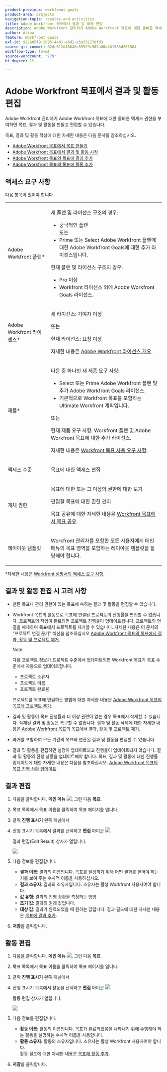 ```yaml
---
product-previous: workfront-goals
product-area: projects
navigation-topic: results-and-activities
title: Adobe Workfront 목표에서 결과 및 활동 편집
description: Adobe Workfront 관리자가 Adobe Workfront 목표에 대한 올바른 액세스 권한을 부여하면 목표, 결과 및 활동을 만들고 편집할 수 있습니다.
author: Alina
feature: Workfront Goals
exl-id: 922a05f9-2995-4401-a6d2-e5a331270fd3
source-git-commit: 024c612d46848c55529e902a00d481588d261584
workflow-type: tm+mt
source-wordcount: '779'
ht-degree: 1%

---
```


# Adobe Workfront 목표에서 결과 및 활동 편집

Adobe Workfront 관리자가 Adobe Workfront 목표에 대한 올바른 액세스 권한을 부여하면 목표, 결과 및 활동을 만들고 편집할 수 있습니다.

목표, 결과 및 활동 작성에 대한 자세한 내용은 다음 문서를 참조하십시오.

* [Adobe Workfront 목표에서 목표 만들기](../../workfront-goals/goal-management/create-goals.md)
* [Adobe Workfront 목표에서 결과 및 활동 시작](../../workfront-goals/results-and-activities/get-started-with-results-and-activities.md)
* [Adobe Workfront 목표의 목표에 결과 추가](../../workfront-goals/results-and-activities/add-results-to-goals.md)
* [Adobe Workfront 목표의 목표에 활동 추가](../../workfront-goals/results-and-activities/add-activities-to-goals.md)

## 액세스 요구 사항

다음 항목이 있어야 합니다.

<table style="table-layout:auto">
<col>
</col>
<col>
</col>
<tbody>
 <tr> 
   <td role="rowheader">Adobe Workfront 플랜*</td> 
   <td> 
   <p>새 플랜 및 라이선스 구조의 경우:
  <ul><li>궁극적인 플랜 </li>
  또는
  <li>Prime 또는 Select Adobe Workfront 플랜에 대한 Adobe Workfront Goals에 대한 추가 라이센스입니다. </li></ul> </p>
<p>현재 플랜 및 라이선스 구조의 경우: 
<ul><li> Pro 이상 </li>
  <li>Workfront 라이선스 외에 Adobe Workfront Goals 라이선스.</li></ul></p>
   </td> 
  </tr>
 <tr>
 <td role="rowheader">Adobe Workfront 라이센스*</td>
 <td>
 <p>새 라이선스: 기여자 이상</p>
 또는
 <p>현재 라이선스: 요청 이상</p> <p>자세한 내용은 <a href="../../administration-and-setup/add-users/access-levels-and-object-permissions/wf-licenses.md" class="MCXref xref">Adobe Workfront 라이선스 개요</a>.</p> </td>
 </tr>
 <tr>
 <td role="rowheader">제품*</td>
 <td>
 <p> 다음 중 하나인 새 제품 요구 사항: </p>
<ul>
<li>Select 또는 Prime Adobe Workfront 플랜 및 추가 Adobe Workfront Goals 라이선스.</li>
<li>기본적으로 Workfront 목표를 포함하는 Ultimate Workfront 계획입니다. </li></ul>
 <p>또는</p>
 <p>현재 제품 요구 사항: Workfront 플랜 및 Adobe Workfront 목표에 대한 추가 라이선스. </p> <p>자세한 내용은 <a href="../../workfront-goals/goal-management/access-needed-for-wf-goals.md" class="MCXref xref">Workfront 목표 사용 요구 사항</a>. </p> </td>
 </tr>
 <tr>
 <td role="rowheader"><p>액세스 수준</p></td>
 <td> <p>목표에 대한 액세스 편집</p> </td>
 </tr>
 <tr data-mc-conditions="">
 <td role="rowheader">개체 권한</td>
 <td>
  <div>
  <p>목표에 대한 또는 그 이상의 권한에 대한 보기</p>
  <p>편집할 목표에 대한 권한 관리</p>
  <p>목표 공유에 대한 자세한 내용은 <a href="../../workfront-goals/workfront-goals-settings/share-a-goal.md" class="MCXref xref">Workfront 목표에서 목표 공유</a>. </p>
  </div> </td>
 </tr>
 <tr>
   <td role="rowheader"><p>레이아웃 템플릿</p></td>
   <td> <p>Workfront 관리자를 포함한 모든 사용자에게 메인 메뉴의 목표 영역을 포함하는 레이아웃 템플릿을 할당해야 합니다. </p>  
</td>
  </tr>
</tbody>
</table>

*자세한 내용은 [Workfront 설명서의 액세스 요구 사항](/help/quicksilver/administration-and-setup/add-users/access-levels-and-object-permissions/access-level-requirements-in-documentation.md).

## 결과 및 활동 편집 시 고려 사항

<!--
According to Vazgen, access levels will add more considerations.)
-->

* 만든 목표나 관리 권한이 있는 목표에 속하는 결과 및 활동을 편집할 수 있습니다.
* Workfront 목표의 활동으로 목표에 연결된 프로젝트의 진행률을 편집할 수 없습니다. 프로젝트의 작업이 완료되면 프로젝트 진행률이 업데이트됩니다. 프로젝트의 연결을 해제하여 목표에서 프로젝트를 제거할 수 있습니다. 자세한 내용은 이 문서의 &quot;프로젝트 연결 끊기&quot; 섹션을 참조하십시오 [Adobe Workfront 목표의 목표에서 결과, 활동 및 프로젝트 제거](../../workfront-goals/results-and-activities/remove-results-activities-from-goals.md).

  >[!NOTE]
  >
  >다음 프로젝트 정보가 프로젝트 수준에서 업데이트되면 Workfront 목표가 목표 수준에서 자동으로 업데이트합니다.
  >
  >   
  >   
  >   * 프로젝트 소유자
  >   * 프로젝트 이름
  >   * 프로젝트 완료율
  >   
  >   
  >프로젝트를 목표에 연결하는 방법에 대한 자세한 내용은 [Adobe Workfront 목표의 목표에 프로젝트 추가](../../workfront-goals/results-and-activities/connect-projects-to-goals-overview.md).

* 결과 및 활동이 목표 진행률과 더 이상 관련이 없는 경우 목표에서 삭제할 수 있습니다. 삭제된 결과 및 활동은 복구할 수 없습니다. 결과 및 활동 삭제에 대한 자세한 내용은 [Adobe Workfront 목표의 목표에서 결과, 활동 및 프로젝트 제거](../../workfront-goals/results-and-activities/remove-results-activities-from-goals.md).
* 과거를 포함하여 모든 기간의 목표와 연관된 결과 및 활동을 편집할 수 있습니다.
* 결과 및 활동을 편집하면 설정이 업데이트되고 진행률이 업데이트되지 않습니다. 결과 및 활동의 진행 상황을 업데이트해야 합니다. 목표, 결과 및 활동에 대한 진행률 업데이트에 대한 자세한 내용은 다음을 참조하십시오. [Adobe Workfront 목표의 목표 진행 상황 업데이트](../../workfront-goals/goal-review-and-workfront-goals-sections/check-in-goals.md).

## 결과 편집

<!--
Editing results differs depending on which environment you use.

### Edit results in the Production environment

1. Go to the goal for which you want to edit a result and click the goal name to open the **Goal Details** panel.
1. Click **Results**.
1. Click the **gear icon** ![](assets/settings-gear-icon.png) to the right of the result you want to edit.

   ![](assets/results-gear-icon-options-350x85.png)

1. Click **Edit** to edit the following information:

   | Field |Description|
   |---|---|
   | Name |The name of the result. |
   | Owner |The owner of result.  |
   | Value |How you measure the progress of the result. |
   | Initial |The original value of the result. |
   | Target |The desired value when the result is completed. |

1. Click **Save**.
-->


1. 다음을 클릭합니다. **메인 메뉴** ![](assets/main-menu-icon.png), 그런 다음 **목표**.
1. 목표 목록에서 목표 이름을 클릭하여 목표 페이지를 엽니다.
1. 클릭 **진행 표시기** 왼쪽 패널에서
1. 진행 표시기 목록에서 결과를 선택하고 **편집** 아이콘 ![](assets/edit-icon.png).

   결과 편집(Edit Result) 상자가 열립니다.

   ![](assets/edit-result-box-unshimmed.png)

1. 다음 정보를 편집합니다.
   * **결과 이름**: 결과의 이름입니다. 목표를 달성하기 위해 어떤 결과를 얻어야 하는지를 보여 주는 수사적 이름을 사용하십시오.
   * **결과 소유자**: 결과의 소유자입니다. 소유자는 활성 Workfront 사용자여야 합니다.
   * **값 유형**: 결과의 진행 상황을 측정하는 방법
   * **초기 값**: 결과의 원래 값입니다.
   * **대상 값**: 결과가 완료되었을 때 원하는 값입니다.
결과 필드에 대한 자세한 내용은 [목표에 결과 추가](../results-and-activities/add-results-to-goals.md).
1. **저장**&#x200B;을 클릭합니다.

## 활동 편집

<!--
Editing activities differs depending on which environment you use.

### Edit activities in the Production environment

>[!TIP]
>
>You cannot edit the Activity Type after you saved an activity on a goal.

1. Go to the goal for which you want to edit an activity and click the goal name to open the **Goal Details** panel.
1. Click **Activities**.
1. Click the **gear icon** ![](assets/settings-gear-icon.png) to the right of the activity you want to edit .

   ![](assets/activities-gear-icon-options-350x84.png)

1. Click **Edit** to edit the following information:

   | Field |Description |
   |---|---|
   | Name |The name of the activity. |
   | Owner |The owner of activity.  |

1. Click **Save**.
-->

1. 다음을 클릭합니다. **메인 메뉴** ![](assets/main-menu-icon.png), 그런 다음 **목표**.
1. 목표 목록에서 목표 이름을 클릭하여 목표 페이지를 엽니다.
1. 클릭 **진행 표시기** 왼쪽 패널에서
1. 진행 표시기 목록에서 활동을 선택하고 **편집** 아이콘 ![](assets/edit-icon.png).

   활동 편집 상자가 열립니다.

   ![](assets/edit-activity-box-unshimmed.png)

1. 다음 정보를 편집합니다.
   * **활동 이름**: 활동의 이름입니다. 목표가 완료되었음을 나타내기 위해 수행해야 하는 활동을 설명하는 수사적 이름을 사용합니다.
   * **활동 소유자:** 활동의 소유자입니다. 소유자는 활성 Workfront 사용자여야 합니다.\
     활동 필드에 대한 자세한 내용은 [목표에 활동 추가](../results-and-activities/add-activities-to-goals.md).
1. **저장**&#x200B;을 클릭합니다.


